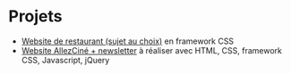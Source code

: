 # Projets

- [Website de restaurant (sujet au choix)](./Restaurant_Bootstrap) en framework CSS
- [Website AllezCiné + newsletter](./AllezCine) à réaliser avec HTML, CSS, framework CSS, Javascript, jQuery
